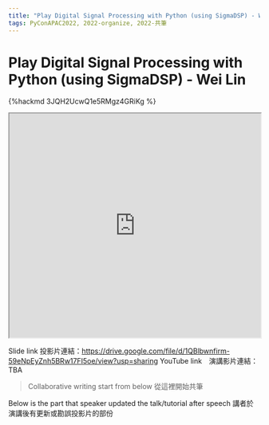 ```yaml
---
title: "Play Digital Signal Processing with Python (using SigmaDSP) - Wei Lin"
tags: PyConAPAC2022, 2022-organize, 2022-共筆
---
```


# Play Digital Signal Processing with Python (using SigmaDSP) - Wei Lin

{%hackmd 3JQH2UcwQ1e5RMgz4GRiKg %}

<iframe src=https://app.sli.do/event/dQGjkmjd7W2cAb1LEUtFGX height=450 width=100%></iframe>


Slide link 投影片連結：https://drive.google.com/file/d/1QBlbwnfirm-59eNpEyZnh5BRw17FI5oe/view?usp=sharing
YouTube link　演講影片連結：TBA

> Collaborative writing start from below 
> 從這裡開始共筆 

Below is the part that speaker updated the talk/tutorial after speech
講者於演講後有更新或勘誤投影片的部份